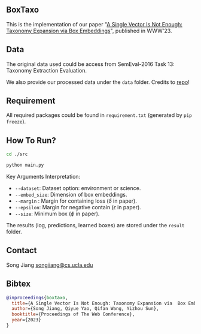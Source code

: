 BoxTaxo
-----------------
This is the implementation of our paper "[A Single Vector Is Not Enough: Taxonomy Expansion via  Box Embeddings](https://songjiang0909.github.io/pdf/boxtaxo.pdf)", published in WWW'23.

Data
-----------------

The original data used could be access from SemEval-2016 Task 13: Taxonomy Extraction Evaluation.

We also provide our processed data under the `data` folder.  Credits to [repo](https://github.com/yueyu1030/STEAM)!


Requirement
----------------------
All required packages could be found in `requirement.txt` (generated by `pip freeze`).



How To Run?
----------------------


```bash
cd ./src

python main.py
```

Key Arguments Interpretation:

- `--dataset`: Dataset option: environment or science.
- `--embed_size`: Dimension of box embeddings.
- `--margin` : Margin for containing loss ($\delta$ in paper).
- `--epsilon`: Margin for negative contain ($\epsilon$ in paper).
- `--size`:  Minimum box ($\phi$ in paper).



The results (log, predictions, learned boxes) are stored under the `result` folder.




Contact
----------------------
Song Jiang <songjiang@cs.ucla.edu>



Bibtex
----------------------

```bibtex
@inproceedings{boxtaxo,
  title={A Single Vector Is Not Enough: Taxonomy Expansion via  Box Embeddings},
  author={Song Jiang, Qiyue Yao, Qifan Wang, Yizhou Sun},
  booktitle={Proceedings of The Web Conference},
  year={2023}
}
```


